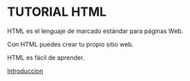 # TUTORIAL HTML
HTML es el lenguaje de marcado estándar para páginas Web. 

Con HTML puedes crear tu propio sitio web.

HTML es fácil de aprender.

[Introduccion](introduccion.md)